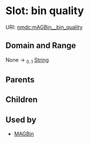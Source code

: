 
# Slot: bin quality




URI: [nmdc:mAGBin__bin_quality](https://microbiomedata/meta/mAGBin__bin_quality)


## Domain and Range

None &#8594;  <sub>0..1</sub> [String](types/String.md)

## Parents


## Children


## Used by

 * [MAGBin](MAGBin.md)
